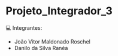 # Projeto_Integrador_3

:computer: Integrantes:
  - João Vitor Maldonado Roschel
  - Danilo da Silva Ranéa
